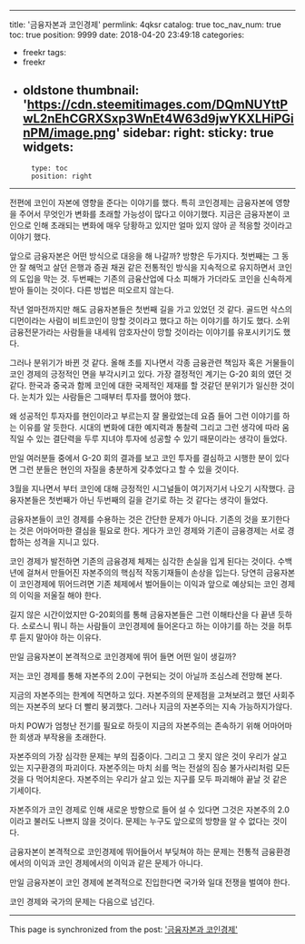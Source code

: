 
---
title: '금융자본과 코인경제'
permlink: 4qksr
catalog: true
toc_nav_num: true
toc: true
position: 9999
date: 2018-04-20 23:49:18
categories:
- freekr
tags:
- freekr
- oldstone
thumbnail: 'https://cdn.steemitimages.com/DQmNUYttPwL2nEhCGRXSxp3WnEt4W63d9jwYKXLHiPGinPM/image.png'
sidebar:
    right:
        sticky: true
widgets:
    -
        type: toc
        position: right
---


전편에 코인이 자본에 영향을 준다는 이야기를 했다. 특히 코인경제는 금융자본에 영향을 주어서 무엇인가 변화를 초래할 가능성이 많다고 이야기했다. 지금은 금융자본이 코인으로 인해 초래되는 변화에 매우 당황하고 있지만 얼마 있지 않아 곧 적응할 것이라고 이야기 했다.

앞으로 금융자본은 어떤 방식으로 대응을 해 나갈까? 방향은 두가지다. 첫번째는 그 동안 잘 해먹고 살던 은행과 증권 채권 같은 전통적인 방식을 지속적으로 유지하면서 코인의 도입을 막는 것. 두번째는 기존의 금융산업에 다소 피해가 가더라도 코인을 신속하게 받아 들이는 것이다. 다른 방법은 떠오르지 않는다. 

작년 얼마전까지만 해도 금융자본들은 첫번째 길을 가고 있었던 것 같다. 골드먼 삭스의 디먼이라는 사람이 비트코인이 망할 것이라고 했다고 하는 이야기를 하기도 했다. 소위 금융전문가라는 사람들을 내세워 암호자산이 망할 것이라는 이야기를 유포시키기도 했다. 

그러나 분위기가 바뀐 것 같다. 올해 초를 지나면서 각종 금융관련 책임자 혹은 거물들이 코인 경제의 긍정적인 면을 부각시키고 있다. 가장 결정적인 계기는 G-20 회의 였던 것 같다. 한국과 중국과 함께 코인에 대한 국제적인 제재를 할 것같던 분위기가 일신한 것이다. 눈치가 있는 사람들은 그때부터 투자를 했어야 했다. 

왜 성공적인 투자자를 현인이라고 부르는지 잘 몰랐었는데 요즘 들어 그런 이야기를 하는 이유를 알 듯한다. 시대의 변화에 대한 예지력과 통찰력 그리고 그런 생각에 따라 움직일 수 있는 결단력을 두루 지녀야 투자에 성공할 수 있기 때문이라는 생각이 들었다. 

만일 여러분들 중에서 G-20 회의 결과를 보고 코인 투자를 결심하고 시행한 분이 있다면 그런 분들은 현인의 자질을 충분하게 갖추었다고 할 수 있을 것이다. 

3월을 지나면서 부터 코인에 대해 긍정적인 시그널들이 여기저기서 나오기 시작했다. 금융자본들은 첫번째가 아닌 두번째의 길을 걷기로 하는 것 같다는 생각이 들었다. 

금융자본들이 코인 경제를 수용하는 것은 간단한 문제가 아니다. 기존의 것을 포기한다는 것은 어마어마한 결심을 필요로 한다. 게다가 코인 경제와 기존이 금융경제는 서로 경합하는 성격을 지니고 있다. 

코인 경제가 발전하면 기존의 금융경제 체제는 심각한 손실을 입게 된다는 것이다. 수백년에 걸쳐서 만들어진 자본주의의 핵심적 작동기재들이 손상을 입는다. 당연히 금융자본이 코인경제에 뛰어드려면 기존 체제에서 벌어들이는 이익과 앞으로 예상되는 코인 경제의 이익을 저울질 해야 한다. 

길지 않은 시간이었지만 G-20회의를 통해 금융자본들은 그런 이해타산을 다 끝낸 듯하다. 소로스니 뭐니 하는 사람들이 코인경제에 들어온다고 하는 이야기를 하는 것을 허투루 듣지 말아야 하는 이유다.

만일 금융자본이 본격적으로 코인경제에 뛰어 들면 어떤 일이 생길까? 

저는 코인 경제를 통해 자본주의 2.0이 구현되는 것이 아닐까 조심스레 전망해 본다. 

지금의 자본주의는 한계에 직면하고 있다. 자본주의의 문제점을 고쳐보려고 했던 사회주의는 자본주의 보다 더 빨리 붕괴했다. 그러나 지금의 자본주의는 지속 가능하지가않다. 

마치  POW가 엄청난 전기를 필요로 하듯이 지금의 자본주의는 존속하기 위해 어마어마한 희생과 부작용을 초래한다. 

자본주의의 가장 심각한 문제는 부의 집중이다. 그리고 그 못지 않은 것이 우리가 살고 있는 지구환경의 파괴이다. 자본주의는 마치 쇠를 먹는 전설의 짐승 불가사리처럼 모든 것을 다 먹어치운다. 자본주의는 우리가 살고 있는 지구를 모두 파괴해야 끝날 것 같은 기세이다. 

자본주의가 코인 경제로 인해 새로운 방향으로 들어 설 수 있다면 그것은 자본주의 2.0이라고 불러도 나쁘지 않을 것이다. 문제는 누구도 앞으로의 방향을 알 수 없다는 것이다. 

금융자본이 본격적으로 코인경제에 뛰어들어서 부딪쳐야 하는 문제는 전통적 금융환경에서의 이익과 코인 경제에서의 이익과 같은 문제가 아니다.

만일 금융자본이 코인 경제에 본격적으로 진입한다면 국가와 일대 전쟁을 벌여야 한다. 

코인 경제와 국가의 문제는 다음으로 넘긴다.

- - -

This page is synchronized from the post: ['금융자본과 코인경제'](https://steemit.com/@oldstone/4qksr)
